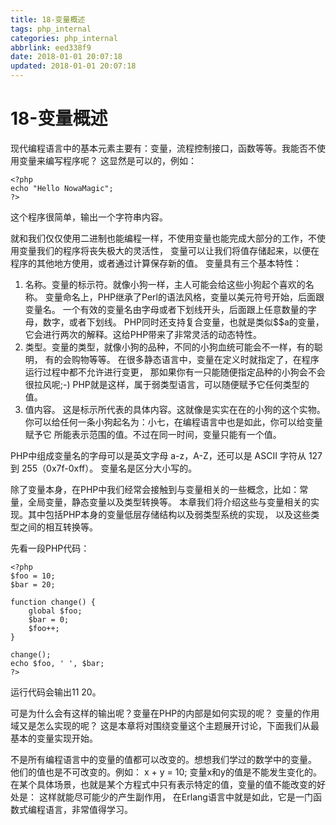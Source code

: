 ```yaml
---
title: 18-变量概述
tags: php_internal
categories: php_internal
abbrlink: eed338f9
date: 2018-01-01 20:07:18
updated: 2018-01-01 20:07:18
---
```


# 18-变量概述
现代编程语言中的基本元素主要有：变量，流程控制接口，函数等等。我能否不使用变量来编写程序呢？ 这显然是可以的，例如：

    <?php
    echo "Hello NowaMagic";
    ?>

这个程序很简单，输出一个字符串内容。

就和我们仅仅使用二进制也能编程一样，不使用变量也能完成大部分的工作，不使用变量我们的程序将丧失极大的灵活性， 变量可以让我们将值存储起来，以便在程序的其他地方使用，或者通过计算保存新的值。 变量具有三个基本特性：

1. 名称。变量的标示符。就像小狗一样，主人可能会给这些小狗起个喜欢的名称。 变量命名上，PHP继承了Perl的语法风格，变量以美元符号开始，后面跟变量名。 一个有效的变量名由字母或者下划线开头，后面跟上任意数量的字母，数字，或者下划线。 PHP同时还支持复合变量，也就是类似$$a的变量，它会进行两次的解释。这给PHP带来了非常灵活的动态特性。
2. 类型。变量的类型，就像小狗的品种，不同的小狗血统可能会不一样，有的聪明， 有的会购物等等。 在很多静态语言中，变量在定义时就指定了，在程序运行过程中都不允许进行变更， 那如果你有一只能随便指定品种的小狗会不会很拉风呢;-) PHP就是这样，属于弱类型语言，可以随便赋予它任何类型的值。
3. 值内容。 这是标示所代表的具体内容。这就像是实实在在的小狗的这个实物。 你可以给任何一条小狗起名为：小七，在编程语言中也是如此，你可以给变量赋予它 所能表示范围的值。不过在同一时间，变量只能有一个值。

PHP中组成变量名的字母可以是英文字母 a-z，A-Z，还可以是 ASCII 字符从 127 到 255（0x7f-0xff）。 变量名是区分大小写的。

除了变量本身，在PHP中我们经常会接触到与变量相关的一些概念，比如：常量，全局变量，静态变量以及类型转换等。 本章我们将介绍这些与变量相关的实现。其中包括PHP本身的变量低层存储结构以及弱类型系统的实现， 以及这些类型之间的相互转换等。

先看一段PHP代码：

    <?php
    $foo = 10;
    $bar = 20;

    function change() {
        global $foo;
        $bar = 0;
        $foo++;
    }

    change();
    echo $foo, ' ', $bar;
    ?>

运行代码会输出11 20。

可是为什么会有这样的输出呢？变量在PHP的内部是如何实现的呢？ 变量的作用域又是怎么实现的呢？ 这是本章将对围绕变量这个主题展开讨论，下面我们从最基本的变量实现开始。

不是所有编程语言中的变量的值都可以改变的。想想我们学过的数学中的变量。 他们的值也是不可改变的。例如： x + y = 10; 变量x和y的值是不能发生变化的。 在某个具体场景，也就是某个方程式中只有表示特定的值，变量的值不能改变的好处是： 这样就能尽可能少的产生副作用， 在Erlang语言中就是如此，它是一门函数式编程语言，非常值得学习。
